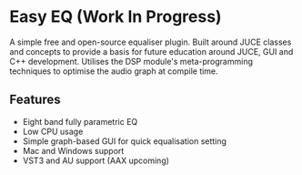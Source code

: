 # Easy EQ (Work In Progress)
A simple free and open-source equaliser plugin. Built around JUCE classes and concepts to provide a basis for future education around JUCE, GUI and C++ development. Utilises the DSP module's meta-programming techniques to optimise the audio graph at compile time.

## Features
- Eight band fully parametric EQ
- Low CPU usage
- Simple graph-based GUI for quick equalisation setting
- Mac and Windows support
- VST3 and AU support (AAX upcoming)
